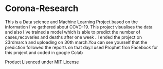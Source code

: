 # Corona-Research
This is a Data science and Machine Learning Project based on the information I've gathered about COVD-19. This project visualises the data and also I've trained a model which is able to predict the number of cases,recoveries and deaths after one week . I ended the project on 23rdmarch and uploading on 30th march.You can see yourself that the prediction followed the reports on that day.I used Prophet fron Facebook for this project and coded in google Colab

Product Lisenced under [MIT License](License)
